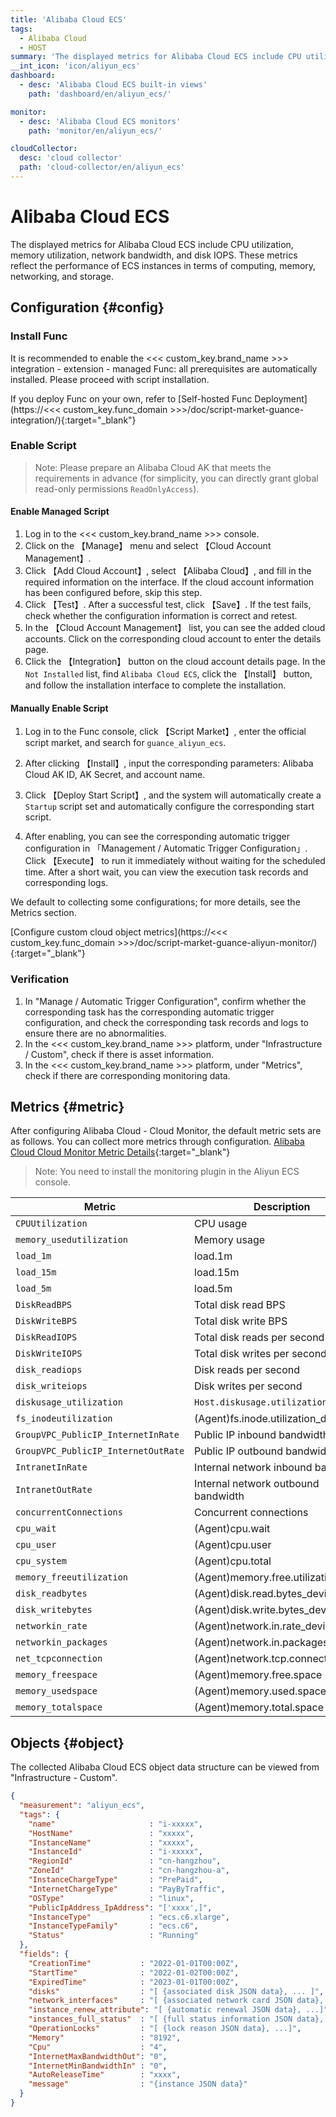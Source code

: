 ```yaml
---
title: 'Alibaba Cloud ECS'
tags: 
  - Alibaba Cloud
  - HOST
summary: 'The displayed metrics for Alibaba Cloud ECS include CPU utilization, memory utilization, network bandwidth, and disk IOPS. These metrics reflect the performance of ECS instances in terms of computing, memory, networking, and storage.'
__int_icon: 'icon/aliyun_ecs'
dashboard:
  - desc: 'Alibaba Cloud ECS built-in views'
    path: 'dashboard/en/aliyun_ecs/'

monitor:
  - desc: 'Alibaba Cloud ECS monitors'
    path: 'monitor/en/aliyun_ecs/'

cloudCollector:
  desc: 'cloud collector'
  path: 'cloud-collector/en/aliyun_ecs'
---
```


<!-- markdownlint-disable MD025 -->
# Alibaba Cloud ECS
<!-- markdownlint-enable -->


The displayed metrics for Alibaba Cloud ECS include CPU utilization, memory utilization, network bandwidth, and disk IOPS. These metrics reflect the performance of ECS instances in terms of computing, memory, networking, and storage.

## Configuration  {#config}

### Install Func
It is recommended to enable the <<< custom_key.brand_name >>> integration - extension - managed Func: all prerequisites are automatically installed. Please proceed with script installation.

If you deploy Func on your own, refer to [Self-hosted Func Deployment](https://<<< custom_key.func_domain >>>/doc/script-market-guance-integration/){:target="_blank"}

### Enable Script

> Note: Please prepare an Alibaba Cloud AK that meets the requirements in advance (for simplicity, you can directly grant global read-only permissions `ReadOnlyAccess`).

#### Enable Managed Script

1. Log in to the <<< custom_key.brand_name >>> console.
2. Click on the 【Manage】 menu and select 【Cloud Account Management】.
3. Click 【Add Cloud Account】, select 【Alibaba Cloud】, and fill in the required information on the interface. If the cloud account information has been configured before, skip this step.
4. Click 【Test】. After a successful test, click 【Save】. If the test fails, check whether the configuration information is correct and retest.
5. In the 【Cloud Account Management】 list, you can see the added cloud accounts. Click on the corresponding cloud account to enter the details page.
6. Click the 【Integration】 button on the cloud account details page. In the `Not Installed` list, find `Alibaba Cloud ECS`, click the 【Install】 button, and follow the installation interface to complete the installation.

#### Manually Enable Script

1. Log in to the Func console, click 【Script Market】, enter the official script market, and search for `guance_aliyun_ecs`.

2. After clicking 【Install】, input the corresponding parameters: Alibaba Cloud AK ID, AK Secret, and account name.

3. Click 【Deploy Start Script】, and the system will automatically create a `Startup` script set and automatically configure the corresponding start script.

4. After enabling, you can see the corresponding automatic trigger configuration in 「Management / Automatic Trigger Configuration」. Click 【Execute】 to run it immediately without waiting for the scheduled time. After a short wait, you can view the execution task records and corresponding logs.

We default to collecting some configurations; for more details, see the Metrics section.

[Configure custom cloud object metrics](https://<<< custom_key.func_domain >>>/doc/script-market-guance-aliyun-monitor/){:target="_blank"}


### Verification

1. In "Manage / Automatic Trigger Configuration", confirm whether the corresponding task has the corresponding automatic trigger configuration, and check the corresponding task records and logs to ensure there are no abnormalities.
2. In the <<< custom_key.brand_name >>> platform, under "Infrastructure / Custom", check if there is asset information.
3. In the <<< custom_key.brand_name >>> platform, under "Metrics", check if there are corresponding monitoring data.

## Metrics {#metric}

After configuring Alibaba Cloud - Cloud Monitor, the default metric sets are as follows. You can collect more metrics through configuration. [Alibaba Cloud Cloud Monitor Metric Details](https://cms.console.aliyun.com/metric-meta/acs_ecs_dashboard/ecs?spm=a2c4g.11186623.0.0.252476abTrNabN){:target="_blank"}

> Note: You need to install the monitoring plugin in the Aliyun ECS console.

| Metric | Description                         | Type | Unit |
| ---- |-------------------------------------| :---:    | :----: |
|`CPUUtilization`| CPU usage                              |float|%|
|`memory_usedutilization`| Memory usage                               |float|%|
|`load_1m`| load.1m                             |float|count|
|`load_15m`| load.15m                            |float|count|
|`load_5m`| load.5m                             |float|count|
|`DiskReadBPS`| Total disk read BPS                           |float|bytes/s|
|`DiskWriteBPS`| Total disk write BPS                           |float|bytes/s|
|`DiskReadIOPS`| Total disk reads per second                          |float|Count/Second|
|`DiskWriteIOPS`| Total disk writes per second                          |float|Count/Second|
|`disk_readiops`| Disk reads per second                            |float|Count/Second|
|`disk_writeiops`| Disk writes per second                            |float|Count/Second|
|`diskusage_utilization`| `Host.diskusage.utilization`        |float|%|
|`fs_inodeutilization`| (Agent)fs.inode.utilization_device  |float|%|
|`GroupVPC_PublicIP_InternetInRate`| Public IP inbound bandwidth                          |float|bits/s|
|`GroupVPC_PublicIP_InternetOutRate`| Public IP outbound bandwidth                          |float|bits/s|
|`IntranetInRate`| Internal network inbound bandwidth                              |float|bits/s|
|`IntranetOutRate`| Internal network outbound bandwidth                              |float|bits/s|
|`concurrentConnections`| Concurrent connections                               |float|count|
|`cpu_wait`| (Agent)cpu.wait                     |float|%|
|`cpu_user`| (Agent)cpu.user                     |float|%|
|`cpu_system`| (Agent)cpu.total                    |float|%|
|`memory_freeutilization`| (Agent)memory.free.utilization      |float|%|
|`disk_readbytes`| (Agent)disk.read.bytes_device       |float|bytes/s|
|`disk_writebytes`| (Agent)disk.write.bytes_device      |float|bytes/s|
|`networkin_rate`| (Agent)network.in.rate_device       |float|bits/s|
|`networkin_packages`| (Agent)network.in.packages_device   |float|Count/s|
|`net_tcpconnection`| (Agent)network.tcp.connection_state |float|Count|
|`memory_freespace`| (Agent)memory.free.space            |float|bytes|
|`memory_usedspace`| (Agent)memory.used.space            |float|bytes|
|`memory_totalspace`| (Agent)memory.total.space           |float|bytes|

## Objects {#object}

The collected Alibaba Cloud ECS object data structure can be viewed from "Infrastructure - Custom".

``` json
{
  "measurement": "aliyun_ecs",
  "tags": {
    "name"                     : "i-xxxxx",
    "HostName"                 : "xxxxx",
    "InstanceName"             : "xxxxx",
    "InstanceId"               : "i-xxxxx",
    "RegionId"                 : "cn-hangzhou",
    "ZoneId"                   : "cn-hangzhou-a",
    "InstanceChargeType"       : "PrePaid",
    "InternetChargeType"       : "PayByTraffic",
    "OSType"                   : "linux",
    "PublicIpAddress_IpAddress": "['xxxx',]",
    "InstanceType"             : "ecs.c6.xlarge",
    "InstanceTypeFamily"       : "ecs.c6",
    "Status"                   : "Running"
  },
  "fields": {
    "CreationTime"           : "2022-01-01T00:00Z",
    "StartTime"              : "2022-01-02T00:00Z",
    "ExpiredTime"            : "2023-01-01T00:00Z",
    "disks"                  : "[ {associated disk JSON data}, ... ]",
    "network_interfaces"     : "[ {associated network card JSON data}, ... ]",
    "instance_renew_attribute": "[ {automatic renewal JSON data}, ...]",
    "instances_full_status"  : "[ {full status information JSON data}, ...]",
    "OperationLocks"         : "[ {lock reason JSON data}, ...]",
    "Memory"                 : "8192",
    "Cpu"                    : "4",
    "InternetMaxBandwidthOut": "0",
    "InternetMinBandwidthIn" : "0",
    "AutoReleaseTime"        : "xxxx",
    "message"                : "{instance JSON data}"
  }
}
```